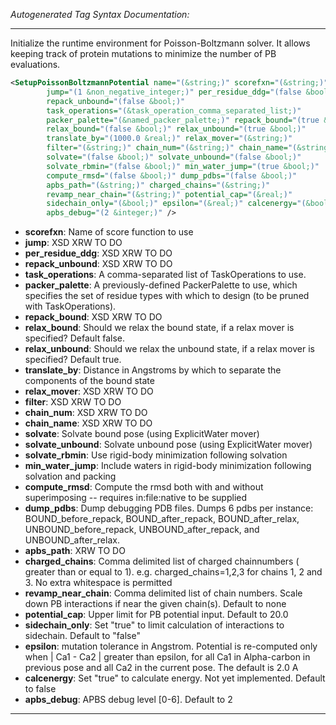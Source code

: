 <!-- THIS IS AN AUTOGENERATED FILE: Don't edit it directly, instead change the schema definition in the code itself. -->

_Autogenerated Tag Syntax Documentation:_

---
Initialize the runtime environment for Poisson-Boltzmann solver. It allows keeping track of protein mutations to minimize the number of PB evaluations.

```xml
<SetupPoissonBoltzmannPotential name="(&string;)" scorefxn="(&string;)"
        jump="(1 &non_negative_integer;)" per_residue_ddg="(false &bool;)"
        repack_unbound="(false &bool;)"
        task_operations="(&task_operation_comma_separated_list;)"
        packer_palette="(&named_packer_palette;)" repack_bound="(true &bool;)"
        relax_bound="(false &bool;)" relax_unbound="(true &bool;)"
        translate_by="(1000.0 &real;)" relax_mover="(&string;)"
        filter="(&string;)" chain_num="(&string;)" chain_name="(&string;)"
        solvate="(false &bool;)" solvate_unbound="(false &bool;)"
        solvate_rbmin="(false &bool;)" min_water_jump="(true &bool;)"
        compute_rmsd="(false &bool;)" dump_pdbs="(false &bool;)"
        apbs_path="(&string;)" charged_chains="(&string;)"
        revamp_near_chain="(&string;)" potential_cap="(&real;)"
        sidechain_only="(&bool;)" epsilon="(&real;)" calcenergy="(&bool;)"
        apbs_debug="(2 &integer;)" />
```

-   **scorefxn**: Name of score function to use
-   **jump**: XSD XRW TO DO
-   **per_residue_ddg**: XSD XRW TO DO
-   **repack_unbound**: XSD XRW TO DO
-   **task_operations**: A comma-separated list of TaskOperations to use.
-   **packer_palette**: A previously-defined PackerPalette to use, which specifies the set of residue types with which to design (to be pruned with TaskOperations).
-   **repack_bound**: XSD XRW TO DO
-   **relax_bound**: Should we relax the bound state, if a relax mover is specified?  Default false.
-   **relax_unbound**: Should we relax the unbound state, if a relax mover is specified?  Default true.
-   **translate_by**: Distance in Angstroms by which to separate the components of the bound state
-   **relax_mover**: XSD XRW TO DO
-   **filter**: XSD XRW TO DO
-   **chain_num**: XSD XRW TO DO
-   **chain_name**: XSD XRW TO DO
-   **solvate**: Solvate bound pose (using ExplicitWater mover)
-   **solvate_unbound**: Solvate unbound pose (using ExplicitWater mover)
-   **solvate_rbmin**: Use rigid-body minimization following solvation
-   **min_water_jump**: Include waters in rigid-body minimization following solvation and packing
-   **compute_rmsd**: Compute the rmsd both with and without superimposing -- requires in:file:native to be supplied
-   **dump_pdbs**: Dump debugging PDB files. Dumps 6 pdbs per instance: BOUND_before_repack, BOUND_after_repack, BOUND_after_relax, UNBOUND_before_repack, UNBOUND_after_repack, and UNBOUND_after_relax.
-   **apbs_path**: XRW TO DO
-   **charged_chains**: Comma delimited list of charged chainnumbers ( greater than or equal to 1). e.g. charged_chains=1,2,3 for chains 1, 2 and 3. No extra whitespace is permitted
-   **revamp_near_chain**: Comma delimited list of chain numbers. Scale down PB interactions if near the given chain(s). Default to none
-   **potential_cap**: Upper limit for PB potential input. Default to 20.0
-   **sidechain_only**: Set "true" to limit calculation of interactions to sidechain. Default to "false"
-   **epsilon**: mutation tolerance in Angstrom. Potential is re-computed only when | Ca1 - Ca2 | greater than epsilon, for all Ca1 in Alpha-carbon in previous pose and all Ca2 in the current pose. The default is 2.0 A
-   **calcenergy**: Set "true" to calculate energy. Not yet implemented. Default to false
-   **apbs_debug**: APBS debug level [0-6]. Default to 2

---
